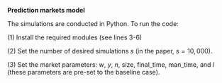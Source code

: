 **Prediction markets model**

The simulations are conducted in Python. To run the code:

(1) Install the required modules (see lines 3-6)

(2) Set the number of desired simulations $s$ (in the paper, $s = 10,000$).

(3) Set the market parameters: $w$, $y$, $n$, size, final_time, man_time, and $l$ (these parameters are pre-set to the baseline case).

